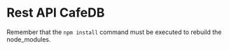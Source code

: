 # Rest API CafeDB

Remember that the ```npm install``` command must be executed to rebuild the node_modules.